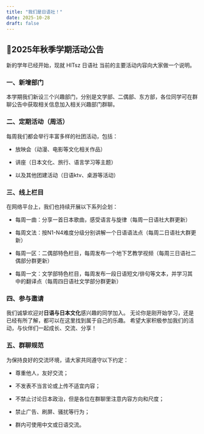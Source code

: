 ```yaml
---
title: "我们是日语社！"
date: 2025-10-28
draft: false
---
```


## **🌸2025年秋季学期活动公告**

新的学年已经开始，现就 HITsz 日语社 当前的主要活动内容向大家做一个说明。

### 一、新增部门
本学期我们新设三个兴趣部门，分别是文学部、二偶部、东方部，各位同学可在群聊公告中获取相关信息加入相关兴趣部门群聊。

### 二、定期活动（周活）
每周我们都会举行丰富多样的社团活动，包括：

- 放映会（动漫、电影等文化相关作品）

- 讲座（日本文化、旅行、语言学习等主题）

- 以及其他团建活动（日语ktv、桌游等活动）

### 三、线上栏目
在网络平台上，我们也持续开展以下系列企划：

- 每周一曲：分享一首日本歌曲，感受语言与旋律（每周一日语社大群更新）

- 每周文法：按N1-N4难度分级分别讲解一个日语语法点（每周二日语社大群更新）

- 每周一区：二偶部特色栏目，每周发布一个地下艺教学视频（每周三日语社二偶部分群更新）

- 每周一文：文学部特色栏目，每周发布一段日语短文/俳句等文本，并学习其中的翻译点（每周四日语社文学部分群更新）

### 四、参与邀请
我们诚挚欢迎对**日语与日本文化**感兴趣的同学加入。
无论你是刚开始学习，还是已经有所了解，都可以在这里找到属于自己的乐趣。
希望大家积极参加我们的活动，与伙伴们一起成长、交流、分享！

### 五、群聊规范
为保持良好的交流环境，请大家共同遵守以下约定：

- 尊重他人，友好交流；

- 不发表不当言论或上传不适宜内容；

- 不禁止讨论日本政治，但是各位在群聊里注意内容方向和尺度；

- 禁止广告、刷屏、骚扰等行为；

- 群内可使用中文或日语交流。